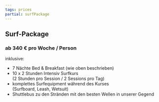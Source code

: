```yaml
---
tags: prices
partial: surfPackage
---
```


## Surf-Package

### ab 340 € pro Woche / Person

<div class="h4">inklusive:</div>

* 7 Nächte Bed & Breakfast (wie oben beschrieben)
* 10 x 2 Stunden Intensiv Surfkurs<br/>(2 Stunden pro Session / 2 Sessions pro Tag)
* komplettes Surfequipment während des Kurses<br/>(Surfboard, Leash, Wetsuit) 
* Shuttlebus zu den Stränden mit den besten Wellen in unserer Gegend

